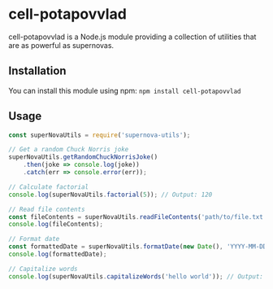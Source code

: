# cell-potapovvlad

cell-potapovvlad is a Node.js module providing a collection of utilities that are as powerful as supernovas.

## Installation

You can install this module using npm: `npm install cell-potapovvlad`

## Usage

```javascript
const superNovaUtils = require('supernova-utils');

// Get a random Chuck Norris joke
superNovaUtils.getRandomChuckNorrisJoke()
    .then(joke => console.log(joke))
    .catch(err => console.error(err));

// Calculate factorial
console.log(superNovaUtils.factorial(5)); // Output: 120

// Read file contents
const fileContents = superNovaUtils.readFileContents('path/to/file.txt');
console.log(fileContents);

// Format date
const formattedDate = superNovaUtils.formatDate(new Date(), 'YYYY-MM-DD');
console.log(formattedDate);

// Capitalize words
console.log(superNovaUtils.capitalizeWords('hello world')); // Output: Hello World
```



